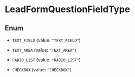 

# LeadFormQuestionFieldType

## Enum


* `TEXT_FIELD` (value: `"TEXT_FIELD"`)

* `TEXT_AREA` (value: `"TEXT_AREA"`)

* `RADIO_LIST` (value: `"RADIO_LIST"`)

* `CHECKBOX` (value: `"CHECKBOX"`)



